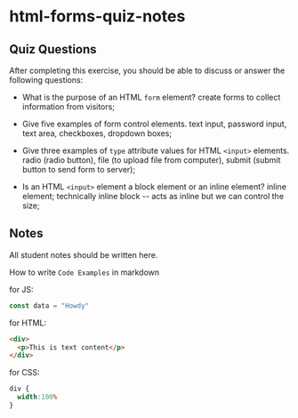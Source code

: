 # html-forms-quiz-notes

## Quiz Questions

After completing this exercise, you should be able to discuss or answer the following questions:

- What is the purpose of an HTML `form` element?
create forms to collect information from visitors;

- Give five examples of form control elements.
text input, password input, text area, checkboxes, dropdown boxes;

- Give three examples of `type` attribute values for HTML `<input>` elements.
radio (radio button), file (to upload file from computer), submit (submit button to send form to server);

- Is an HTML `<input>` element a block element or an inline element?
inline element; technically inline block -- acts as inline but we can control the size;

## Notes

All student notes should be written here.


How to write `Code Examples` in markdown

for JS:
```javascript
const data = "Howdy"
```

for HTML:
```html
<div>
  <p>This is text content</p>
</div>
```

for CSS:
```css
div {
  width:100%
}
```
